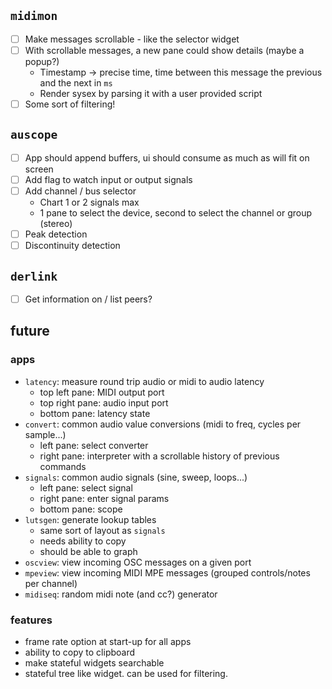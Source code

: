 ## `midimon`

- [ ] Make messages scrollable - like the selector widget
- [ ] With scrollable messages, a new pane could show details (maybe a popup?)
    - Timestamp -> precise time, time between this message the previous and the next in `ms`
    - Render sysex by parsing it with a user provided script
- [ ] Some sort of filtering!

## `auscope`

- [ ] App should append buffers, ui should consume as much as will fit on screen
- [ ] Add flag to watch input or output signals
- [ ] Add channel / bus selector
    - Chart 1 or 2 signals max
    - 1 pane to select the device, second to select the channel or group (stereo)
- [ ] Peak detection
- [ ] Discontinuity detection

## `derlink`

- [ ] Get information on / list peers?

## future

### apps

- `latency`: measure round trip audio or midi to audio latency
    - top left pane: MIDI output port
    - top right pane: audio input port
    - bottom pane: latency state
- `convert`: common audio value conversions (midi to freq, cycles per sample...)
    - left pane: select converter
    - right pane: interpreter with a scrollable history of previous commands
- `signals`: common audio signals (sine, sweep, loops...)
    - left pane: select signal
    - right pane: enter signal params
    - bottom pane: scope
- `lutsgen`: generate lookup tables
    - same sort of layout as `signals`
    - needs ability to copy
    - should be able to graph
- `oscview`: view incoming OSC messages on a given port
- `mpeview`: view incoming MIDI MPE messages (grouped controls/notes per channel)
- `midiseq`: random midi note (and cc?) generator

### features

- frame rate option at start-up for all apps
- ability to copy to clipboard
- make stateful widgets searchable
- stateful tree like widget. can be used for filtering. 
